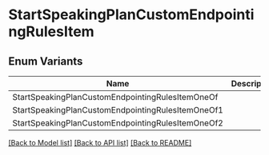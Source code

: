 # StartSpeakingPlanCustomEndpointingRulesItem

## Enum Variants

| Name | Description |
|---- | -----|
| StartSpeakingPlanCustomEndpointingRulesItemOneOf |  |
| StartSpeakingPlanCustomEndpointingRulesItemOneOf1 |  |
| StartSpeakingPlanCustomEndpointingRulesItemOneOf2 |  |

[[Back to Model list]](../README.md#documentation-for-models) [[Back to API list]](../README.md#documentation-for-api-endpoints) [[Back to README]](../README.md)


